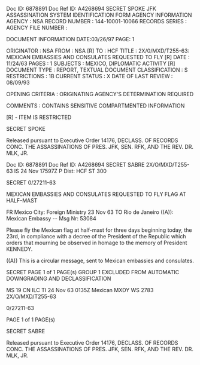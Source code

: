 Doc ID: 6878891
Doc Ref ID: A4268694
SECRET SPOKE
JFK ASSASSINATION SYSTEM
IDENTIFICATION FORM
AGENCY INFORMATION
AGENCY : NSA
RECORD NUMBER : 144-10001-10066
RECORDS SERIES :
AGENCY FILE NUMBER :

DOCUMENT INFORMATION
DATE:03/26/97
PAGE: 1

ORIGINATOR : NSA
FROM : NSA [R]
TO : HCF
TITLE :
2X/0/MXD/T255-63: MEXICAN EMBASSIES AND CONSULATES REQUESTED TO FLY [R]
DATE : 11/24/63
PAGES : 1
SUBJECTS :
MEXICO, DIPLOMATIC ACTIVITY [R]
DOCUMENT TYPE : REPORT, TEXTUAL DOCUMENT
CLASSIFICATION : S
RESTRICTIONS : 1B
CURRENT STATUS : X
DATE OF LAST REVIEW : 08/09/93

OPENING CRITERIA :
ORIGINATING AGENCY'S DETERMINATION REQUIRED

COMMENTS :
CONTAINS SENSITIVE COMPARTMENTED INFORMATION

[R] - ITEM IS RESTRICTED

SECRET SPOKE

Released pursuant to Executive Order 14176, DECLASS. OF RECORDS CONC. THE ASSASSINATIONS OF PRES. JFK, SEN.
RFK, AND THE REV. DR. MLK, JR.

Doc ID: 6878891
Doc Ref ID: A4268694
SECRET SABRE
2X/O/MXD/T255-63
IS 24 Nov 17597Z P
Dist: HCF
ST 300

SECRET
0/27211-63

MEXICAN EMBASSIES AND CONSULATES REQUESTED TO FLY FLAG AT
HALF-MAST

FR Mexico City: Foreign Ministry 23 Nov 63
TO Rio de Janeiro ((A)): Mexican Embassy --
Msg Nr: 53084

Please fly the Mexican flag at half-mast for three days
beginning today, the 23rd, in compliance with a decree of the
President of the Republic which orders that mourning be observed
in homage to the memory of President KENNEDY.

((A)) This is a circular message, sent to Mexican embassies
and consulates.

SECRET
PAGE 1 of 1 PAGE(s)
GROUP 1
EXCLUDED FROM AUTOMATIC
DOWNGRADING AND DECLASSIFICATION

MS 19 CN ILC TI 24 Nov 63 0135Z
Mexican MXDY WS 2783 2X/O/MXD/T255-63

0/27211-63

PAGE 1 of 1 PAGE(s)

SECRET SABRE

Released pursuant to Executive Order 14176, DECLASS. OF RECORDS CONC. THE ASSASSINATIONS OF PRES. JFK, SEN.
RFK, AND THE REV. DR. MLK, JR.

